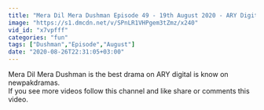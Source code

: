 ```yaml
---
title: "Mera Dil Mera Dushman Episode 49 - 19th August 2020 - ARY Digital Drama [newpakdramas]"
image: "https://s1.dmcdn.net/v/SPnLR1VHPgem3tZmz/x240"
vid_id: "x7vpfff"
categories: "fun"
tags: ["Dushman","Episode","August"]
date: "2020-08-26T22:31:05+03:00"
---
```

Mera Dil Mera Dushman is the best drama on ARY digital is know on newpakdramas.  <br>If you see more videos follow this channel and like share or comments this video.
